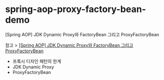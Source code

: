 # spring-aop-proxy-factory-bean-demo
[Spring AOP] JDK Dynamic Proxy와 FactoryBean 그리고 ProxyFactoryBean

참고 > [[Spring AOP] JDK Dynamic Proxy와 FactoryBean 그리고 ProxyFactoryBean](https://gmun.github.io/spring/aop/2019/02/23/spring-aop-proxy-bean.html)

- 프록시 디자인 패턴의 한계
- JDK Dynamic Proxy
- ProxyFactoryBean
